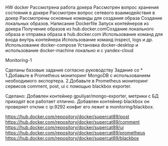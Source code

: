 HW docker
Рассмотрена работа докера
Рассмотрен вопрос хранения состояния в докере
Рассмотрен вопрос сетевого взаимодействия в докер
Рассмотрены основные команды для создания образа
Создание локальных образов. Написание Dockerfile
Запуск контейнеров из докера
Получение образов  из hub.docker.comСоздание локального образа и отправка образа в hub.docker.com
Использование команд для входа внутрь контейнера
Использование команд inspect, logs и др.
Использование docker-compose
Установка docker-desktop и использование docker-machine локально и с yandex-cloud

Monitoring-1

Сделаны базовые задания согласно руководству
Задание со *
1.Добавьте в Prometheus мониторинг MongoDB с использованием необходимого экспортера.
2.Добавьте в Prometheus мониторинг сервисов comment, post, ui с помощью blackbox exporter.

Сделано:
Добавлен контейнер gpuliyar/mongo-exporter, метрики с БД приходят все работает отлично.
Добавлен контейнер blackbox он проверяет отклик с ip:9292 конфиг его лежит в monitoring/blackbox.

https://hub.docker.com/repository/docker/supercat89/post
https://hub.docker.com/repository/docker/supercat89/comment
https://hub.docker.com/repository/docker/supercat89/ui
https://hub.docker.com/repository/docker/supercat89/prometheus
https://hub.docker.com/repository/docker/supercat89/blackbox
